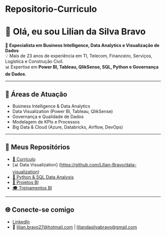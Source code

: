 # Repositorio-Curriculo
# 👋 Olá, eu sou Lilian da Silva Bravo  

🎯 **Especialista em Business Intelligence, Data Analytics e Visualização de Dados**  
💡 Mais de 23 anos de experiência em TI, Telecom, Financeiro, Serviços, Logística e Construção Civil.  
📊 Expertise em **Power BI, Tableau, QlikSense, SQL, Python e Governança de Dados**.  

---

## 🚀 Áreas de Atuação
- Business Intelligence & Data Analytics  
- Data Visualization (Power BI, Tableau, QlikSense)  
- Governança e Qualidade de Dados  
- Modelagem de KPIs e Processos  
- Big Data & Cloud (Azure, Databricks, Airflow, DevOps)  

---

## 📂 Meus Repositórios
- [📑 Currículo](https://github.com/Lilian-Bravo/Reposit-rio-Curr-culo/blob/main/TI_CV_Lilian_Bravo.pdf)
- [📊 Data Visualization] (https://github.com/Lilian-Bravo/data-visualization)  
- [🐍 Python & SQL Data Analysis](https://github.com/Lilian-Bravo/python-sql-data-analysis)  
- [🔗 Projetos BI](https://github.com/Lilian-Bravo/projetos-bi)  
- [🎓 Treinamentos BI](https://github.com/Lilian-Bravo/treinamentos-bi)  

---

## 🌐 Conecte-se comigo
- [LinkedIn](https://www.linkedin.com/in/lilian-da-silva-bravo-20458a4a/)  
- 📧 lilian.bravo27@hotmail.com | liliandasilvabravo@gmail.com

